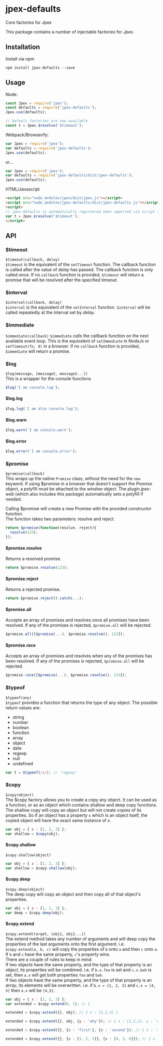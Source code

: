 # jpex-defaults
Core factories for Jpex

This package contains a number of injectable factories for *Jpex*.  

## Installation  
Install via npm  
```
npm install jpex-defaults --save
```

## Usage  
Node:  
```javascript
const Jpex = require('jpex');
const defaults = require('jpex-defaults');
Jpex.use(defaults);

// Default factories are now available
const t = Jpex.$resolve('$timeout');
```

Webpack/Browserify:  
```javascript
var Jpex = require('jpex');
var defaults = require('jpex-defaults');
Jpex.use(defaults);
```
or...
```javascript
var Jpex = require('jpex');
var defaults = require('jpex-defaults/dist/jpex-defaults');
Jpex.use(defaults);
```

HTML/Javascript
```html
<script src="node_modules/jpex/dist/jpex.js"></script>
<script src="node_modules/jpex-defaults/dist/jpex-defaults.js"></script>
<script>
// jpex-defaults is automatically registered when imported via script tags
var t = Jpex.$resolve('$timeout');
</script>
```

## API  
### $timeout  
`$timeout(callback, delay)`  
`$timeout` is the equivalent of the `setTimeout` function. The callback function is called after the value of *delay* has passed. The callback function is only called once.  If no `callback` function is provided, `$timeout` will return a promise that will be resolved after the specified timeout.

### $interval
`$interval(callback, delay)`  
`$interval` is the equivalent of the `setInterval` function. `$interval` will be called repeatedly at the interval set by *delay*.  

### $immediate
`$immediate(callback)`
`$immediate` calls the callback function on the next available event loop. This is the equivalent of `setImmediate` in *NodeJs* or `setTimeout(fn, 0)` in a browser. If no `callback` function is provided, `$immediate` will return a promise.

### $log  
`$log(message, [message2, message3...])`  
This is a wrapper for the console functions
```javascript
$log('I am console.log');
```
#### $log.log
```javascript
$log.log('I am also console.log');
```
#### $log.warn
```javascript
$log.warn('I am console.warn');
```
#### $log.error
```javascript
$log.error('I am console.error');
```

### $promise  
`$promise(callback)`  
This wraps up the native `Promise` class, without the need for the `new` keyword. If using $promise in a browser that doesn't support the *Promise* object, a polyfill must be attached to the *window* object. The plugin *jpex-web* (which also includes this package) automatically sets a polyfill if needed.  

Calling $promise will create a new Promise with the provided constructor function.  
The function takes two parameters: resolve and reject.
```javascript
return $promise(function(resolve, reject){
  resolve(123);
});
```

#### $promise.resolve  
Returns a resolved promise.
```javascript
return $promise.resolve(123);
```

#### $promise.reject
Returns a rejected promise.
```javascript
return $promise.reject().catch(...);
```

#### $promise.all
Accepts an array of promises and resolves once all promises have been resolved. If any of the promises is rejected, `$promise.all` will be rejected.
```javascript
$promise.all([$promise(...), $promise.resolve(), 123]);
```

#### $promise.race
Accepts an array of promises and resolves when any of the promises has been resolved. If any of the promises is rejected, `$promise.all` will be rejected.
```javascript
$promise.race([$promise(...), $promise.resolve(), 123]);
```

### $typeof  
`$typeof(any)`  
`$typeof` provides a function that returns the type of any object. The possible return values are:  
- string  
- number  
- boolean  
- function  
- array  
- object  
- date  
- regexp  
- null  
- undefined

```javascript
var t = $typeof(/a/); // 'regexp'
```

### $copy  
`$copy(object)`  
The $copy factory allows you to create a copy any object. It can be used as a function, or as an object which contains shallow and deep copy functions.  
The shallow copy will copy an object but will not create copies of its properties. So if an object has a property `x` which is an object itself, the copied object will have the exact same instance of x.  
```javascript
var obj = { x : [1, 2, 3] };
var shallow = $copy(obj);
```

#### $copy.shallow  
`$copy.shallow(object)`  
```javascript
var obj = { x : [1, 2, 3] };
var shallow = $copy.shallow(obj);
```

#### $copy.deep  
`$copy.deep(object)`  
The deep copy will copy an object and then copy all of that object's properties.  
```javascript
var obj = { x : [1, 2, 3] };
var deep = $copy.deep(obj);
```

#### $copy.extend  
`$copy.extend(target, [obj1, obj2...])`  
The extend method takes any number of arguments and will deep copy the properties of the last arguments onto the first argument. i.e. `$copy.extend(a, b, c)` will copy the properties of `b` onto `a` and then `c` onto `a`. If `b` and `c` have the same property, `c`'s property wins.  
There are a couple of rules to keep in mind:  
If two objects have the same property, and the type of that property is an *object*, its properties will be combined. i.e. if `b.x.foo` is set and `c.x.bah` is set, then `a.x` will get both properties `foo` and `bah`.  
If two objects have the same property, and the type of that property is an *array*, its elements will be overwritten. i.e. if `b.x = [1, 2, 3]` and `c.x = [4, 5]` then `a.x` will be `[4,5]`.  

```javascript
var obj = { x : [1, 2, 3] };
var extended = $copy.extend(0, 1); // 1

extended = $copy.extend({}, obj); // { x : [1,2,3] }

extended = $copy.extend({}, obj, {y : 'why'}); // { x : [1,2,3], y : 'why' }

extended = $copy.extend({}, {x : 'first'}, {x : 'second'}); // { x : 'second' }

extended = $copy.extend({}, {x : [1, 2, 3]}, {x : [4, 5, 6]}); // { x : [1, 2, 3, 4, 5, 6]}
```
